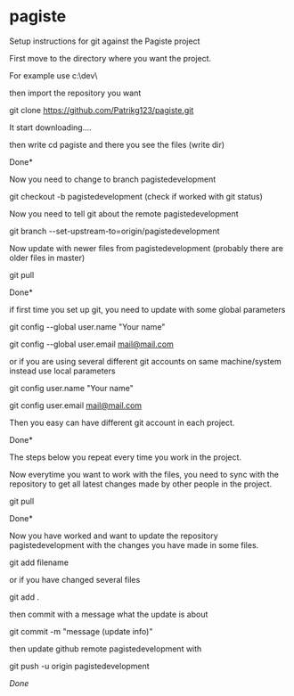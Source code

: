 # pagiste

Setup instructions for git against the Pagiste project

First move to the directory where you want the project.

For example use
c:\dev\

then import the repository you want

git clone https://github.com/Patrikg123/pagiste.git

It start downloading....

then write cd pagiste and there you see the files (write dir)

Done*

Now you need to change to branch pagistedevelopment

git checkout -b pagistedevelopment (check if worked with git status)

Now you need to tell git about the remote pagistedevelopment

git branch --set-upstream-to=origin/pagistedevelopment

Now update with newer files from pagistedevelopment (probably there are older files in master)

git pull

Done*


if first time you set up git, you need to update with some global parameters

git config --global user.name "Your name"

git config --global user.email mail@mail.com

or if you are using several different git accounts on same machine/system instead use local parameters

git config user.name "Your name"

git config user.email mail@mail.com

Then you easy can have different git account in each project.

Done*


The steps below you repeat every time you work in the project.

Now everytime you want to work with the files, you need to sync with the repository
to get all latest changes made by other people in the project.

git pull

Done*


Now you have worked and want to update the repository pagistedevelopment with the changes you have made in some files.

git add filename 

or if you have changed several files 

git add .

then commit with a message what the update is about

git commit -m "message (update info)"


then update github remote pagistedevelopment with


git push -u origin pagistedevelopment

*Done*